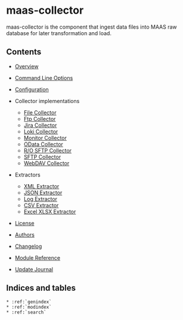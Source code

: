 # maas-collector

maas-collector is the component that ingest data files into MAAS raw database for later transformation and load.

## Contents

- [Overview](readme)

- [Command Line Options](common_options)

- [Configuration](configuration)

- Collector implementations

  - [File Collector](filecollector)
  - [Ftp Collector](ftpcollector)
  - [Jira Collector](jiraxcollector)
  - [Loki Collector](lokicollector)
  - [Monitor Collector](monitorcollector)
  - [OData Collector](odatacollector)
  - [R/O SFTP Collector](rosftpcollector)
  - [SFTP Collector](sftpcollector)
  - [WebDAV Collector](webdavcollector)

- Extractors
  - [XML Extractor](xmlextractor)
  - [JSON Extractor](jsonextractor)
  - [Log Extractor](logextractor)
  - [CSV Extractor](csvextractor)
  - [Excel XLSX Extractor](xlsxextractor)
- [License](license)
- [Authors](authors)
- [Changelog](changelog)
- [Module Reference](api/modules)
- [Update Journal](updatejournal)

## Indices and tables

```{eval-rst}
* :ref:`genindex`
* :ref:`modindex`
* :ref:`search`
```
